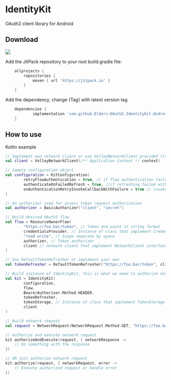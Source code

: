 IdentityKit 
=======

OAuth2 client library for Android

Download
--------
[![](https://jitpack.io/v/Elders/OAuth2.IdentityKit.Android.svg)](https://jitpack.io/#Elders/OAuth2.IdentityKit.Android)

Add the JitPack repository to your root build.gradle file:
```groovy
	allprojects {
		repositories {
			maven { url 'https://jitpack.io' }
		}
	}
```
Add the dependency, change {Tag} with latest version tag
```groovy
	dependencies {
	        implementation 'com.github.Elders:OAuth2.IdentityKit.Android:{Tag}'
	}
```

How to use
--------
Kotlin example
```kotlin
// Implement own network client or use VolleyNetworkClient provided from the library
val client = VolleyNetworkClient(/** Application Context */ context)

// Sample configuration object
val configuration = KitConfiguration(
        retryFlowAuthentication = true, // if flow authentication failed, this property true will retry authentication
        authenticateOnFailedRefresh = true, //if refreshing failed with OAuth2 error this property true will trigger authentication process
        onAuthenticationRetryInvokeCallbackWithFailure = true // invoke callback with failure on retrying authentication, it requires retryFlowAuthentication true
)

// An authorizer used for access token request authorization
val authorizer = BasicAuthorizer("client", "secret")

// Build desired OAuth2 flow
val flow = ResourceOwnerFlow(
        "https://foo.bar/token", // Token end point in string format
        credentialsProvider, // Instance of class that implement CredentialsProvider interface
        "read write", // Scope separate by space
        authorizer, // Token authorizer
        client // network client that implement NetworkClient interface
)

// Use DefaultTokenRefresher or implement your own
val tokenRefresher = DefaultTokenRefresher("https://foo.bar/token", client, authorizer)

// Build instance of IdentityKit, this is what we need to authorize network requests
val kit = IdentityKit(
        configuration,
        flow, 
        BearerAuthorizer.Method.HEADER, 
        tokenRefresher, 
        tokenStorage, // Instance of class that implement TokenStorage interface
        client
)

// Build network request
val request = NetworkRequest(NetworkRequest.Method.GET, "https://foo.bar/api")

// Authorize and execute network request
kit.authorizeAndExecute(request, { networkResponse ->
    // Do something with the response
})

// OR just authorize network request
kit.authorize(request, { networkRequest, error ->
    // Execute authorized request or handle error     
})
```